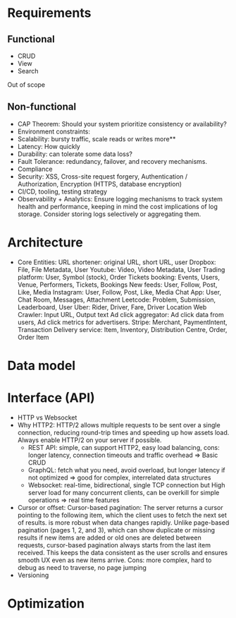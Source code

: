 # Requirements

## Functional
- CRUD
- View
- Search

Out of scope

## Non-functional
- CAP Theorem: Should your system prioritize consistency or availability?
- Environment constraints:
- Scalability: bursty traffic, scale reads or writes more**
- Latency: How quickly
- Durability: can  tolerate some data loss?
- Fault Tolerance:  redundancy, failover, and recovery mechanisms.
- Compliance
- Security: XSS, Cross-site request forgery, Authentication / Authorization, Encryption (HTTPS, database encryption)
- CI/CD, tooling, testing strategy
- Observability + Analytics: Ensure logging mechanisms to track system health and performance, keeping in mind the cost implications of log storage. Consider storing logs selectively or aggregating them.

# Architecture
- Core Entities:
URL shortener: original URL, short URL, user
Dropbox: File, File Metadata, User
Youtube: Video, Video Metadata, User
Trading platform: User, Symbol (stock), Order
Tickets booking: Events, Users, Venue, Performers, Tickets, Bookings
New feeds: User, Follow, Post, Like, Media
Instagram: User, Follow, Post, Like, Media
Chat App: User, Chat Room, Messages, Attachment
Leetcode: Problem, Submission, Leaderboard, User
Uber: Rider, Driver, Fare, Driver Location
Web Crawler: Input URL, Output text
Ad click aggregator: Ad click data from users, Ad click metrics for advertisers.
Stripe: Merchant, PaymentIntent, Transaction
Delivery service: Item, Inventory, Distribution Centre, Order, Order Item
# Data model
# Interface (API)
- HTTP vs Websocket
- Why HTTP2: HTTP/2 allows multiple requests to be sent over a single connection, reducing round-trip times and speeding up how assets load. Always enable HTTP/2 on your server if possible.
  - REST API: simple, can support HTTP2, easy load balancing, cons: longer latency, connection timeouts and traffic overhead => Basic CRUD
  - GraphQL: fetch what you need, avoid overload, but longer latency if not optimized => good for complex, interrelated data structures
  - Websocket: real-time, bidirectional, single TCP connection but High server load for many concurrent clients,  can be overkill for simple operations => real time features
- Cursor or offset: Cursor-based pagination: The server returns a cursor pointing to the following item, which the client uses to fetch the next set of results. is more robust when data changes rapidly. Unlike page-based pagination (pages 1, 2, and 3), which can show duplicate or missing results if new items are added or old ones are deleted between requests, cursor-based pagination always starts from the last item received. This keeps the data consistent as the user scrolls and ensures smooth UX even as new items arrive. Cons: more complex, hard to debug as need to traverse, no page jumping
- Versioning
# Optimization
